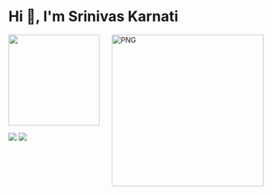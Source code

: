 <h1>Hi 👋, I'm Srinivas Karnati</h1>
<img align="right" alt="PNG" src="https://github.com/Vanshikapandey30/Vanshikapandey30/blob/main/assets/img/cat.png" width="300" height="300" />
<img height="180em" src="https://github-readme-stats.vercel.app/api?username=karnatisrinivas&show_icons=true&hide_border=true&&count_private=true&include_all_commits=true&theme=dark" />





![](https://komarev.com/ghpvc/?username=karnatisrinivas) <a href="https://linkedin.com/in/Srinivas-Karnati"><img src="https://img.shields.io/badge/LinkedIn-0077B5?style=for-the-badge&logo=linkedin&logoColor=white"></a>
